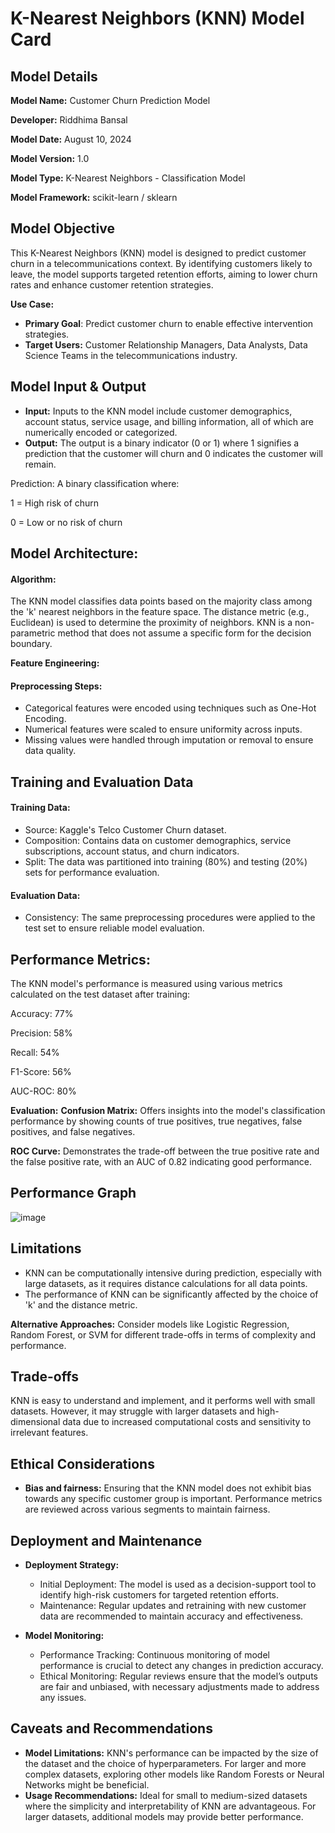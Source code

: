 # K-Nearest Neighbors (KNN) Model Card
## Model Details
**Model Name:** Customer Churn Prediction Model 

**Developer:** Riddhima Bansal

**Model Date:** August 10, 2024

**Model Version:** 1.0

**Model Type:** K-Nearest Neighbors - Classification Model

**Model Framework:** scikit-learn / sklearn

## Model Objective
This K-Nearest Neighbors (KNN) model is designed to predict customer churn in a telecommunications context. By identifying customers likely to leave, the model supports targeted retention efforts, aiming to lower churn rates and enhance customer retention strategies.

**Use Case:**
* **Primary Goal**: Predict customer churn to enable effective intervention strategies.
* **Target Users:** Customer Relationship Managers, Data Analysts, Data Science Teams in the telecommunications industry.

## Model Input & Output
* **Input:** Inputs to the KNN model include customer demographics, account status, service usage, and billing information, all of which are numerically encoded or categorized.
* **Output:** The output is a binary indicator (0 or 1) where 1 signifies a prediction that the customer will churn and 0 indicates the customer will remain.

Prediction: A binary classification where:

1 = High risk of churn

0 = Low or no risk of churn

## Model Architecture: 
#### Algorithm:
The KNN model classifies data points based on the majority class among the 'k' nearest neighbors in the feature space. The distance metric (e.g., Euclidean) is used to determine the proximity of neighbors. KNN is a non-parametric method that does not assume a specific form for the decision boundary.

**Feature Engineering:**

#### Preprocessing Steps:
* Categorical features were encoded using techniques such as One-Hot Encoding.
* Numerical features were scaled to ensure uniformity across inputs.
* Missing values were handled through imputation or removal to ensure data quality.

## Training and Evaluation Data

#### Training Data:
* Source: Kaggle's Telco Customer Churn dataset.
* Composition: Contains data on customer demographics, service subscriptions, account status, and churn indicators.
* Split: The data was partitioned into training (80%) and testing (20%) sets for performance evaluation.

#### Evaluation Data:
* Consistency: The same preprocessing procedures were applied to the test set to ensure reliable model evaluation.

## Performance Metrics:
The KNN model's performance is measured using various metrics calculated on the test dataset after training:

Accuracy: 77%

Precision: 58%

Recall: 54%

F1-Score: 56%

AUC-ROC: 80%

**Evaluation:**
**Confusion Matrix:** Offers insights into the model's classification performance by showing counts of true positives, true negatives, false positives, and false negatives.

**ROC Curve:** Demonstrates the trade-off between the true positive rate and the false positive rate, with an AUC of 0.82 indicating good performance.

## Performance Graph
![image](https://github.com/user-attachments/assets/10eb5d1a-e425-4b89-b5be-8721c4fbc6fb)


## Limitations
* KNN can be computationally intensive during prediction, especially with large datasets, as it requires distance calculations for all data points.
* The performance of KNN can be significantly affected by the choice of 'k' and the distance metric.

**Alternative Approaches:**
Consider models like Logistic Regression, Random Forest, or SVM for different trade-offs in terms of complexity and performance.

## Trade-offs
KNN is easy to understand and implement, and it performs well with small datasets. However, it may struggle with larger datasets and high-dimensional data due to increased computational costs and sensitivity to irrelevant features.

## Ethical Considerations
* **Bias and fairness:** Ensuring that the KNN model does not exhibit bias towards any specific customer group is important. Performance metrics are reviewed across various segments to maintain fairness.

## Deployment and Maintenance
* **Deployment Strategy:**
  - Initial Deployment: The model is used as a decision-support tool to identify high-risk customers for targeted retention efforts.
  - Maintenance: Regular updates and retraining with new customer data are recommended to maintain accuracy and effectiveness.

* **Model Monitoring:**
  - Performance Tracking: Continuous monitoring of model performance is crucial to detect any changes in prediction accuracy.
  - Ethical Monitoring: Regular reviews ensure that the model’s outputs are fair and unbiased, with necessary adjustments made to address any issues.

## Caveats and Recommendations
* **Model Limitations:** KNN's performance can be impacted by the size of the dataset and the choice of hyperparameters. For larger and more complex datasets, exploring other models like Random Forests or Neural Networks might be beneficial.
* **Usage Recommendations:** Ideal for small to medium-sized datasets where the simplicity and interpretability of KNN are advantageous. For larger datasets, additional models may provide better performance.
